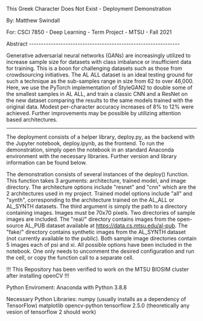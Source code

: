 
This Greek Character Does Not Exist - Deployment Demonstration

By: Matthew Swindall

For: CSCI 7850 - Deep Learning - Term Project - MTSU - Fall 2021

Abstract --------------------------------------------------------------

Generative adversarial neural networks (GANs) are
increasingly utilized to increase sample size for datasets with
class imbalance or insufficient data for training. This is a boon for
challenging datasets such as those from crowdsourcing initiatives.
The AL ALL dataset is an ideal testing ground for such a
technique as the sub-samples range in size from 62 to over
46,000. Here, we use the PyTorch implementation of StyleGAN2
to double some of the smallest samples in AL ALL, and train
a classic CNN and a ResNet on the new dataset comparing the
results to the same models trained with the original data. Modest
per-character accuracy increases of 8% to 12% were achieved.
Further improvements may be possible by utilizing attention
based architectures.

-----------------------------------------------------------------------

The deployment consists of a helper library, deploy.py, as the backend with the Jupyter
notebook, deploy.ipynb, as the frontend. To run the demonstration, simply open the notebook
in an standard Anaconda environment with the necessary libraries. Further version and library 
information can be found below.

The demonstration consists of several instances of the deploy() function. This function takes 3
arguments: architecture, trained model, and image directory. The architecture options include 
"resnet" and "cnn" which are the 2 architectures used in my project. Trained model options include 
"all" and "synth", corresponding to the architecture trained on the AL_ALL or AL_SYNTH datasets.
The third argument is simply the path to a directory containing images. Images must be 70x70 pixels.
Two directories of sample images are included. The "real/" directory contains images from the 
open-source AL_PUB dataset available at https://data.cs.mtsu.edu/al-pub. The "fake/" directory contains
synthetic images from the AL_SYNTH dataset (not currently available to the public). Both sample 
image directories contain 5 images each of psi and xi. All possible options have been included in the
notebook. One only needs to uncomment the desired configuration and run the cell, or copy the 
function call to a separate cell.

!!! This Repository has been verified to work on the MTSU BIOSIM cluster after installing openCV !!! 


Python Enviroment: 
	Anaconda with Python 3.8.8

Necessary Python Libraries:
	numpy (usually installs as a dependency of TensorFlow)
	matplotlib
	opencv-python
	tensorflow 2.5.0 (theoretically any vesion of tensorflow 2 should work)
	
